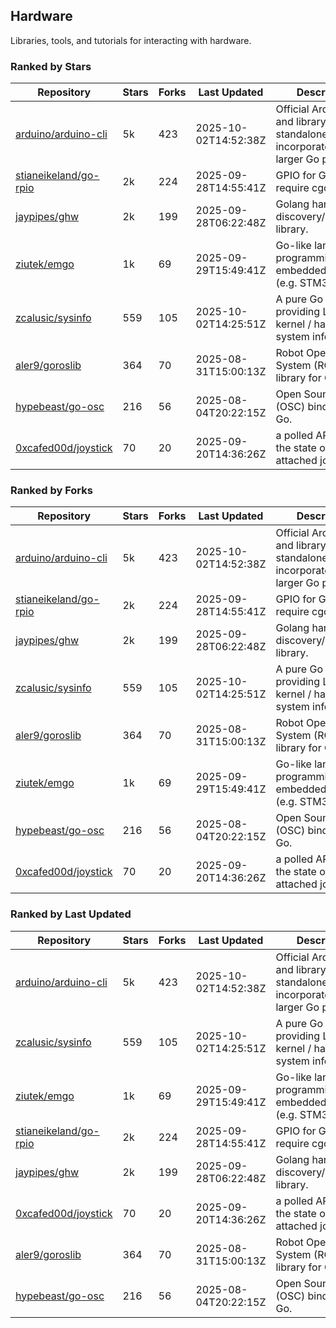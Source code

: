 ## Hardware

Libraries, tools, and tutorials for interacting with hardware.

### Ranked by Stars

| Repository | Stars | Forks | Last Updated | Description | 
|------------|-------|-------|--------------|-------------|
| [arduino/arduino-cli](https://github.com/arduino/arduino-cli) | 5k | 423 | 2025-10-02T14:52:38Z |  Official Arduino CLI and library. Can run standalone, or be incorporated into larger Go projects. |
| [stianeikeland/go-rpio](https://github.com/stianeikeland/go-rpio) | 2k | 224 | 2025-09-28T14:55:41Z |  GPIO for Go, doesn't require cgo. |
| [jaypipes/ghw](https://github.com/jaypipes/ghw) | 2k | 199 | 2025-09-28T06:22:48Z |  Golang hardware discovery/inspection library. |
| [ziutek/emgo](https://github.com/ziutek/emgo) | 1k | 69 | 2025-09-29T15:49:41Z |  Go-like language for programming embedded systems (e.g. STM32 MCU). |
| [zcalusic/sysinfo](https://github.com/zcalusic/sysinfo) | 559 | 105 | 2025-10-02T14:25:51Z |  A pure Go library providing Linux OS / kernel / hardware system information. |
| [aler9/goroslib](https://github.com/aler9/goroslib) | 364 | 70 | 2025-08-31T15:00:13Z |  Robot Operating System (ROS) library for Go. |
| [hypebeast/go-osc](https://github.com/hypebeast/go-osc) | 216 | 56 | 2025-08-04T20:22:15Z |  Open Sound Control (OSC) bindings for Go. |
| [0xcafed00d/joystick](https://github.com/0xcafed00d/joystick) | 70 | 20 | 2025-09-20T14:36:26Z |  a polled API to read the state of an attached joystick. |

### Ranked by Forks

| Repository | Stars | Forks | Last Updated | Description | 
|------------|-------|-------|--------------|-------------|
| [arduino/arduino-cli](https://github.com/arduino/arduino-cli) | 5k | 423 | 2025-10-02T14:52:38Z |  Official Arduino CLI and library. Can run standalone, or be incorporated into larger Go projects. |
| [stianeikeland/go-rpio](https://github.com/stianeikeland/go-rpio) | 2k | 224 | 2025-09-28T14:55:41Z |  GPIO for Go, doesn't require cgo. |
| [jaypipes/ghw](https://github.com/jaypipes/ghw) | 2k | 199 | 2025-09-28T06:22:48Z |  Golang hardware discovery/inspection library. |
| [zcalusic/sysinfo](https://github.com/zcalusic/sysinfo) | 559 | 105 | 2025-10-02T14:25:51Z |  A pure Go library providing Linux OS / kernel / hardware system information. |
| [aler9/goroslib](https://github.com/aler9/goroslib) | 364 | 70 | 2025-08-31T15:00:13Z |  Robot Operating System (ROS) library for Go. |
| [ziutek/emgo](https://github.com/ziutek/emgo) | 1k | 69 | 2025-09-29T15:49:41Z |  Go-like language for programming embedded systems (e.g. STM32 MCU). |
| [hypebeast/go-osc](https://github.com/hypebeast/go-osc) | 216 | 56 | 2025-08-04T20:22:15Z |  Open Sound Control (OSC) bindings for Go. |
| [0xcafed00d/joystick](https://github.com/0xcafed00d/joystick) | 70 | 20 | 2025-09-20T14:36:26Z |  a polled API to read the state of an attached joystick. |

### Ranked by Last Updated

| Repository | Stars | Forks | Last Updated | Description | 
|------------|-------|-------|--------------|-------------|
| [arduino/arduino-cli](https://github.com/arduino/arduino-cli) | 5k | 423 | 2025-10-02T14:52:38Z |  Official Arduino CLI and library. Can run standalone, or be incorporated into larger Go projects. |
| [zcalusic/sysinfo](https://github.com/zcalusic/sysinfo) | 559 | 105 | 2025-10-02T14:25:51Z |  A pure Go library providing Linux OS / kernel / hardware system information. |
| [ziutek/emgo](https://github.com/ziutek/emgo) | 1k | 69 | 2025-09-29T15:49:41Z |  Go-like language for programming embedded systems (e.g. STM32 MCU). |
| [stianeikeland/go-rpio](https://github.com/stianeikeland/go-rpio) | 2k | 224 | 2025-09-28T14:55:41Z |  GPIO for Go, doesn't require cgo. |
| [jaypipes/ghw](https://github.com/jaypipes/ghw) | 2k | 199 | 2025-09-28T06:22:48Z |  Golang hardware discovery/inspection library. |
| [0xcafed00d/joystick](https://github.com/0xcafed00d/joystick) | 70 | 20 | 2025-09-20T14:36:26Z |  a polled API to read the state of an attached joystick. |
| [aler9/goroslib](https://github.com/aler9/goroslib) | 364 | 70 | 2025-08-31T15:00:13Z |  Robot Operating System (ROS) library for Go. |
| [hypebeast/go-osc](https://github.com/hypebeast/go-osc) | 216 | 56 | 2025-08-04T20:22:15Z |  Open Sound Control (OSC) bindings for Go. |

